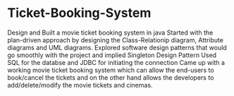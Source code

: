 # Ticket-Booking-System
Design and Built a movie ticket booking system in java
Started with the plan-driven approach by designing the Class-Relationip diagram, Attribute diagrams and UML diagrams.
Explored software design patterns that would go smoothly with the project and implied Singleton Design Pattern
Used SQL for the databse and JDBC for initiating the connection
Came up with a working movie ticket booking system which can allow the end-users to book/cancel the tickets and on the other hand allows the developers to add/delete/modify the movie tickets and cinemas.
